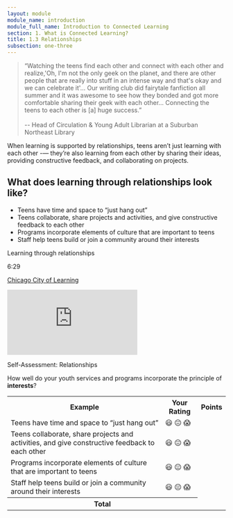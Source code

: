 ```yaml
---
layout: module
module_name: introduction
module_full_name: Introduction to Connected Learning
section: 1. What is Connected Learning?
title: 1.3 Relationships
subsection: one-three
---
```


<!-- quote from INTK_035 -->

> “Watching the teens find each other and connect with each other and realize,'Oh, I'm not the only geek on the planet, and there are other people that are really into stuff in an intense way and that's okay and we can celebrate it'... Our writing club did fairytale fanfiction all summer and it was awesome to see how they bonded and got more comfortable sharing their geek with each other... Connecting the teens to each other is [a] huge success.”<br/><br/>-- Head of Circulation & Young Adult Librarian at a Suburban Northeast Library

When learning is supported by relationships, teens aren’t just learning with each other -— they’re also learning from each other by sharing their ideas, providing constructive feedback, and collaborating on projects.

## What does learning through relationships look like?  
* Teens have time and space to “just hang out”
* Teens collaborate, share projects and activities, and give constructive feedback to each other
* Programs incorporate elements of culture that are important to teens
* Staff help teens build or join a community around their interests

<div class="case_study_box">
  <p class="box-title">Learning through relationships</p>
  <p class="videotime">6:29</p> <p class="source"><a href="https://www.youtube.com/channel/UCK3lhPDfexvG10DUROwVVhw" class="external">Chicago City of Learning</a></p>
  <div class="video">
<iframe src="https://www.youtube.com/embed/whc_ZivyEdA" frameborder="0" allow="autoplay; encrypted-media" allowfullscreen></iframe></div>
  </div>

 <div class="reflection">
	<p>Self-Assessment: Relationships</p>
	<p>How well do your youth services and programs incorporate the principle of <b>interests</b>?</p>
	<table class="worksheet">
		<tr>
			<th>Example</th>
			<th>Your Rating</th>
			<th>Points</th>
		</tr>
		<tr>
			<td>Teens have time and space to “just hang out”</td>
			<td>😃 😐 😱</td>
			<td></td>
		</tr>
		<tr>
			<td>Teens collaborate, share projects and activities, and give constructive feedback to each other</td>
			<td>😃 😐 😱</td>
			<td></td>
		</tr>
		<tr>
			<td>Programs incorporate elements of culture that are important to teens</td>
			<td>😃 😐 😱</td>
			<td></td>
		</tr>
		<tr>
			<td>Staff help teens build or join a community around their interests</td>
			<td>😃 😐 😱</td>
			<td></td>
		</tr>
				<tr>
			<th colspan="2">Total</th>
			<td></td>
		</tr>
	</table>
</div>
